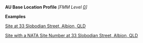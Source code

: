**AU Base Location Profile** *[FMM Level [0](http://build.fhir.org/versions.html#maturity)]*

**Examples**

[Site at 33 Slobodian Street, Albion, QLD](Location-example1.html)

[Site with a NATA Site Number at 33 Slobodian Street, Albion, QLD](Location-example2.html)
